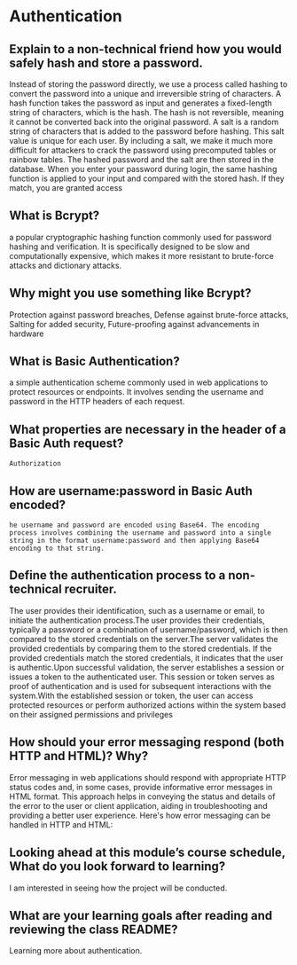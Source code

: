 # Authentication

## Explain to a non-technical friend how you would safely hash and store a password.

 Instead of storing the password directly, we use a process called hashing to convert the password into a unique and irreversible string of characters. A hash function takes the password as input and generates a fixed-length string of characters, which is the hash. The hash is not reversible, meaning it cannot be converted back into the original password. A salt is a random string of characters that is added to the password before hashing. This salt value is unique for each user. By including a salt, we make it much more difficult for attackers to crack the password using precomputed tables or rainbow tables. The hashed password and the salt are then stored in the database. When you enter your password during login, the same hashing function is applied to your input and compared with the stored hash. If they match, you are granted access

 ## What is Bcrypt?

 a popular cryptographic hashing function commonly used for password hashing and verification. It is specifically designed to be slow and computationally expensive, which makes it more resistant to brute-force attacks and dictionary attacks.

 ## Why might you use something like Bcrypt?

 Protection against password breaches, Defense against brute-force attacks, Salting for added security, Future-proofing against advancements in hardware

 ## What is Basic Authentication?

  a simple authentication scheme commonly used in web applications to protect resources or endpoints. It involves sending the username and password in the HTTP headers of each request.

  ## What properties are necessary in the header of a Basic Auth request?

    Authorization

   ## How are username:password in Basic Auth encoded?

    he username and password are encoded using Base64. The encoding process involves combining the username and password into a single string in the format username:password and then applying Base64 encoding to that string.

## Define the authentication process to a non-technical recruiter.

 The user provides their identification, such as a username or email, to initiate the authentication process.The user provides their credentials, typically a password or a combination of username/password, which is then compared to the stored credentials on the server.The server validates the provided credentials by comparing them to the stored credentials. If the provided credentials match the stored credentials, it indicates that the user is authentic.Upon successful validation, the server establishes a session or issues a token to the authenticated user. This session or token serves as proof of authentication and is used for subsequent interactions with the system.With the established session or token, the user can access protected resources or perform authorized actions within the system based on their assigned permissions and privileges

 ## How should your error messaging respond (both HTTP and HTML)? Why?

 Error messaging in web applications should respond with appropriate HTTP status codes and, in some cases, provide informative error messages in HTML format. This approach helps in conveying the status and details of the error to the user or client application, aiding in troubleshooting and providing a better user experience. Here's how error messaging can be handled in HTTP and HTML:

 ## Looking ahead at this module’s course schedule, What do you look forward to learning?

 I am interested in seeing how the project will be conducted.

 ## What are your learning goals after reading and reviewing the class README?

 Learning more about authentication.
 